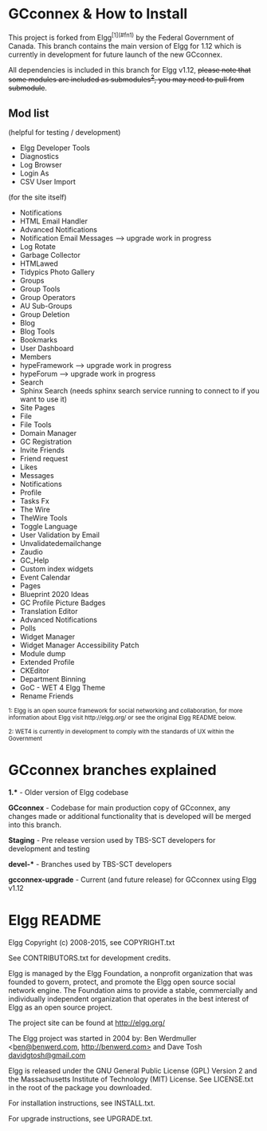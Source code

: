 <h1>GCconnex & How to Install</h1>
This project is forked from Elgg<sup>[1](#fn1)</sup> by the Federal Government of Canada. This branch contains the main version of Elgg for 1.12 which is currently in development for future launch of the new GCconnex.

All dependencies is included in this branch for Elgg v1.12, <s>please note that some modules are included as submodules<sup>[2](#fn2)</sup>, you may need to pull from submodule</s>.

<h2>Mod list</h2>
(helpful for testing / development)
<ul>
<li>Elgg Developer Tools</li>
<li>Diagnostics</li>
<li>Log Browser</li>
<li>Login As</li>
<li>CSV User Import</li>
</ul>
(for the site itself) <br />
<ul>
<li>Notifications</li>
<li>HTML Email Handler</li>
<li>Advanced Notifications</li>
<li>Notification Email Messages		--> upgrade work in progress</li>
<li>Log Rotate</li>
<li>Garbage Collector</li>
<li>HTMLawed</li>
<li>Tidypics Photo Gallery</li>
<li>Groups</li>
<li>Group Tools</li>
<li>Group Operators</li>
<li>AU Sub-Groups</li>
<li>Group Deletion</li>
<li>Blog</li>
<li>Blog Tools</li>
<li>Bookmarks</li>
<li>User Dashboard</li>
<li>Members</li>
<li>hypeFramework		--> upgrade work in progress</li>
<li>hypeForum		--> upgrade work in progress</li>
<li>Search</li>
<li>Sphinx Search	(needs sphinx search service running to connect to if you want to use it)</li>
<li>Site Pages</li>
<li>File</li>
<li>File Tools</li>
<li>Domain Manager</li>
<li>GC Registration</li>
<li>Invite Friends</li>
<li>Friend request</li>
<li>Likes</li>
<li>Messages</li>
<li>Notifications</li>
<li>Profile</li>
<li>Tasks Fx</li>
<li>The Wire</li>
<li>TheWire Tools</li>
<li>Toggle Language</li>
<li>User Validation by Email</li>
<li>Unvalidatedemailchange</li>
<li>Zaudio</li>
<li>GC_Help</li>
<li>Custom index widgets</li>
<li>Event Calendar</li>
<li>Pages</li>
<li>Blueprint 2020 Ideas</li>
<li>GC Profile Picture Badges</li>
<li>Translation Editor</li>
<li>Advanced Notifications</li>
<li>Polls</li>
<li>Widget Manager</li>
<li>Widget Manager Accessibility Patch</li>
<li>Module dump</li>
<li>Extended Profile</li>
<li>CKEditor</li>
<li>Department Binning</li>
<li>GoC - WET 4 Elgg Theme</li>
<li>Rename Friends</li>
</ul>
<sub><a name="fn1">1</a>: Elgg is an open source framework  for social networking and collaboration, for more information about Elgg visit http://elgg.org/ or see the original Elgg README below.</sub>

<sub><a name="fn2">2</a>: WET4 is currently in development to comply with the standards of UX within the Government</sub>

<h1>GCconnex branches explained</h1>
<strong>1.*</strong> - Older version of Elgg codebase

<strong>GCconnex</strong> - Codebase for main production copy of GCconnex, any changes made or additional functionality that is developed will be merged into this branch.

<strong>Staging</strong> - Pre release version used by TBS-SCT developers for development and testing

<strong>devel-*</strong> - Branches used by TBS-SCT developers

<strong>gcconnex-upgrade</strong> - Current (and future release) for GCconnex using Elgg v1.12

<h1>Elgg README</h1>

Elgg
Copyright (c) 2008-2015, see COPYRIGHT.txt

See CONTRIBUTORS.txt for development credits.

Elgg is managed by the Elgg Foundation, a nonprofit organization that was
founded to govern, protect, and promote the Elgg open source social network
engine.  The Foundation aims to provide a stable, commercially and
individually independent organization that operates in the best interest of Elgg
as an open source project.

The project site can be found at http://elgg.org/

The Elgg project was started in 2004 by:
Ben Werdmuller <ben@benwerd.com, http://benwerd.com> and
Dave Tosh <davidgtosh@gmail.com>

Elgg is released under the GNU General Public License (GPL) Version 2 and the
Massachusetts Institute of Technology (MIT) License. See LICENSE.txt 
in the root of the package you downloaded.

For installation instructions, see INSTALL.txt.

For upgrade instructions, see UPGRADE.txt.
